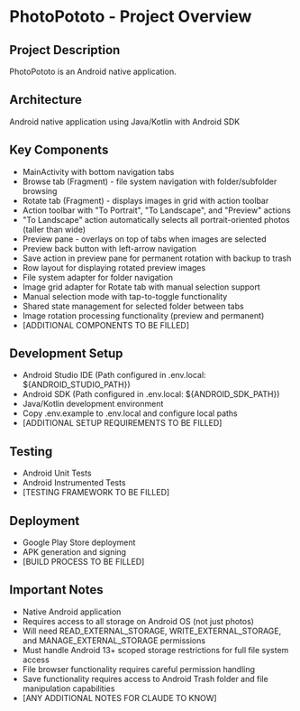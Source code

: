 # PhotoPototo - Project Overview

## Project Description
PhotoPototo is an Android native application.

## Architecture
Android native application using Java/Kotlin with Android SDK

## Key Components
- MainActivity with bottom navigation tabs
- Browse tab (Fragment) - file system navigation with folder/subfolder browsing
- Rotate tab (Fragment) - displays images in grid with action toolbar
- Action toolbar with "To Portrait", "To Landscape", and "Preview" actions
- "To Landscape" action automatically selects all portrait-oriented photos (taller than wide)
- Preview pane - overlays on top of tabs when images are selected
- Preview back button with left-arrow navigation
- Save action in preview pane for permanent rotation with backup to trash
- Row layout for displaying rotated preview images
- File system adapter for folder navigation
- Image grid adapter for Rotate tab with manual selection support
- Manual selection mode with tap-to-toggle functionality
- Shared state management for selected folder between tabs
- Image rotation processing functionality (preview and permanent)
- [ADDITIONAL COMPONENTS TO BE FILLED]

## Development Setup
- Android Studio IDE (Path configured in .env.local: ${ANDROID_STUDIO_PATH})
- Android SDK (Path configured in .env.local: ${ANDROID_SDK_PATH})
- Java/Kotlin development environment
- Copy .env.example to .env.local and configure local paths
- [ADDITIONAL SETUP REQUIREMENTS TO BE FILLED]

## Testing
- Android Unit Tests
- Android Instrumented Tests
- [TESTING FRAMEWORK TO BE FILLED]

## Deployment
- Google Play Store deployment
- APK generation and signing
- [BUILD PROCESS TO BE FILLED]

## Important Notes
- Native Android application
- Requires access to all storage on Android OS (not just photos)
- Will need READ_EXTERNAL_STORAGE, WRITE_EXTERNAL_STORAGE, and MANAGE_EXTERNAL_STORAGE permissions
- Must handle Android 13+ scoped storage restrictions for full file system access
- File browser functionality requires careful permission handling
- Save functionality requires access to Android Trash folder and file manipulation capabilities
- [ANY ADDITIONAL NOTES FOR CLAUDE TO KNOW]